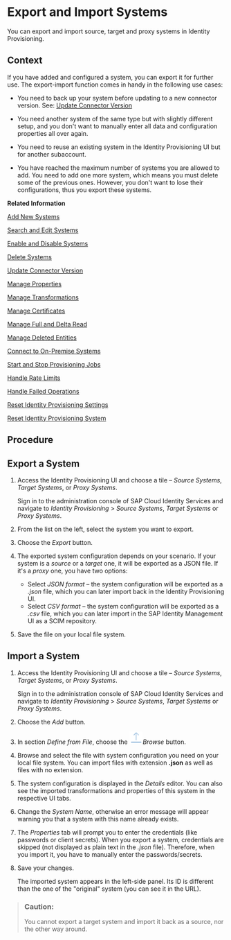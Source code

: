 <!-- loio1de7de0ae29444f397d22c062b7f1216 -->

# Export and Import Systems

You can export and import source, target and proxy systems in Identity Provisioning.



## Context

If you have added and configured a system, you can export it for further use. The export-import function comes in handy in the following use cases:

-   You need to back up your system before updating to a new connector version. See: [Update Connector Version](update-connector-version-8558733.md)

-   You need another system of the same type but with slightly different setup, and you don't want to manually enter all data and configuration properties all over again.

-   You need to reuse an existing system in the Identity Provisioning UI but for another subaccount.

-   You have reached the maximum number of systems you are allowed to add. You need to add one more system, which means you must delete some of the previous ones. However, you don't want to lose their configurations, thus you export these systems.


**Related Information**  


[Add New Systems](add-new-systems-bd214dc.md "You can add source, target, and proxy systems for your provisioning scenarios.")

[Search and Edit Systems](search-and-edit-systems-68a02be.md "You can search and edit source, target, and proxy systems in the Identity Provisioning user interface.")

[Enable and Disable Systems](enable-and-disable-systems-89da372.md "You can enable and disable source and target systems in Identity Provisioning.")

[Delete Systems](delete-systems-3a37213.md "You can delete a source, target, or proxy system from Identity Provisioning.")

[Update Connector Version](update-connector-version-8558733.md "Update a connector version to allow your provisioning system to use a new API.")

[Manage Properties](manage-properties-4e2bc9d.md "You can add, delete and modify properties for a system in Identity Provisioning.")

[Manage Transformations](manage-transformations-2d0fbe5.md "You can manage transformations with graphical and JSON text editor. Regardless of which one you choose, the following initial steps are the same.")

[Manage Certificates](manage-certificates-86d06a0.md "Identity Provisioning supports certificate-based authentication for secure communication with the provisioning systems (connectors) provided by the service.")

[Manage Full and Delta Read](manage-full-and-delta-read-b7f817c.md "When you set up your systems and start a scheduled provisioning task, the standard behavior of the process reads all the entities from the source system. This mode prevents data loss and always keeps your target system synchronized with the source. However, it may take a long time for every job to be executed.")

[Manage Deleted Entities](manage-deleted-entities-3d6bdf1.md "Manage deletion of entities (users or groups) in the target system after they have been deleted from the source system.")

[Connect to On-Premise Systems](connect-to-on-premise-systems-3f1cac2.md "Set up the connection to on-premise systems when your Identity Provisioning bundle or standalone tenant is running on the infrastructure of SAP Cloud Identity Services.")

[Start and Stop Provisioning Jobs](start-and-stop-provisioning-jobs-531a261.md "You can start and stop a provisioning job from the Identity Provisioning user interface (UI) or from an API client by using the Identity Provisioning tenant admin API.")

[Handle Rate Limits](handle-rate-limits-15f7f23.md "Identity Provisioning APIs implement rate limits to control the number of incoming requests for a given time.")

[Handle Failed Operations](handle-failed-operations-0382a0c.md "In certain cases, you can set a retry for a failed operation due to an occurred exception.")

[Reset Identity Provisioning Settings](reset-identity-provisioning-settings-8c7ba9a.md "Resetting your provisioning settings will delete all provisioning systems configured for your tenant, along with the related job execution logs.")

[Reset Identity Provisioning System](reset-identity-provisioning-system-0bc1e53.md "Resetting an Identity Provisioning system (source or target) deletes all Identity Provisioning operational data.")

<a name="concept_hkg_dxd_gz"/>

<!-- concept\_hkg\_dxd\_gz -->

## Procedure



<a name="concept_hkg_dxd_gz__section_urr_gxd_gz"/>

## Export a System

1.  Access the Identity Provisioning UI and choose a tile – *Source Systems*, *Target Systems*, or *Proxy Systems*.

    Sign in to the administration console of SAP Cloud Identity Services and navigate to *Identity Provisioning* \> *Source Systems*, *Target Systems* or *Proxy Systems*.

2.  From the list on the left, select the system you want to export.
3.  Choose the *Export* button.
4.  The exported system configuration depends on your scenario. If your system is a *source* or a *target* one, it will be exported as a JSON file. If it's a *proxy* one, you have two options:
    -   Select *JSON format* – the system configuration will be exported as a *.json* file, which you can later import back in the Identity Provisioning UI.
    -   Select *CSV format* – the system configuration will be exported as a *.csv* file, which you can later import in the SAP Identity Management UI as a SCIM repository.

5.  Save the file on your local file system.



<a name="concept_hkg_dxd_gz__section_tkd_hxd_gz"/>

## Import a System

1.  Access the Identity Provisioning UI and choose a tile – *Source Systems*, *Target Systems*, or *Proxy Systems*.

    Sign in to the administration console of SAP Cloud Identity Services and navigate to *Identity Provisioning* \> *Source Systems*, *Target Systems* or *Proxy Systems*.

2.  Choose the *Add* button.
3.  In section *Define from File*, choose the ![](images/IPS_Import_Icon_22263e9.png)*Browse* button.
4.  Browse and select the file with system configuration you need on your local file system. You can import files with extension **.json** as well as files with no extension.
5.  The system configuration is displayed in the *Details* editor. You can also see the imported transformations and properties of this system in the respective UI tabs.
6.  Change the *System Name*, otherwise an error message will appear warning you that a system with this name already exists.
7.  The *Properties* tab will prompt you to enter the credentials \(like passwords or client secrets\). When you export a system, credentials are skipped \(not displayed as plain text in the *.json* file\). Therefore, when you import it, you have to manually enter the passwords/secrets.
8.  Save your changes.

    The imported system appears in the left-side panel. Its ID is different than the one of the "original" system \(you can see it in the URL\).


> ### Caution:  
> You cannot export a target system and import it back as a source, nor the other way around.


